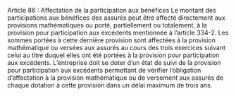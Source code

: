 Article 86 : Affectation de la participation aux bénéfices
Le montant des participations aux bénéfices des assurés peut être affecté directement aux provisions mathématiques ou porté, partiellement ou totalement, à la provision pour participation aux excédents mentionnée à l’article 334-2. Les sommes portées à cette dernière provision sont affectées à la provision mathématique ou versées aux assurés au cours des trois exercices suivant celui au titre duquel elles ont été portées à la provision pour participation aux excédents.
L’entreprise doit se doter d’un état de suivi de la provision pour participation aux excédents permettant de vérifier l’obligation d’affectation à la provision mathématique ou de versement aux assurés de chaque dotation à cette provision dans un délai maximum de trois ans.